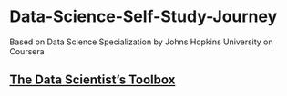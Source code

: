 # Data-Science-Self-Study-Journey
Based on Data Science Specialization by Johns Hopkins University on Coursera

## [The Data Scientist’s Toolbox](https://www.coursera.org/learn/data-scientists-tools/home/welcome)